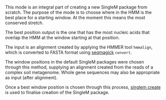 This mode is an integral part of creating a new SingleM package from scratch. The purpose of the mode is to choose where in the HMM is the best place for a starting window. At the moment this means the most conserved stretch.

The best position output is the one that has the most nucleic acids that overlap the HMM at the window starting at that position.

The input is an alignment created by applying the HMMER tool `hmmalign`, which is converted to FASTA format using [seqmagick](https://github.com/fhcrc/seqmagick) `convert`.

The window positions in the default SingleM packages were chosen through this method, supplying an alignment created from the reads of a complex soil metagenome. Whole gene sequences may also be appropriate as input (after alignment).

Once a best window position is chosen through this process, [singlem create](/advanced/create) is used to finalise creation of the SingleM package.
